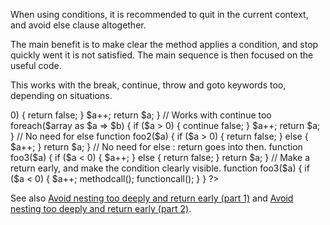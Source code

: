 When using conditions, it is recommended to quit in the current context, and avoid else clause altogether. 

The main benefit is to make clear the method applies a condition, and stop quickly went it is not satisfied. 
The main sequence is then focused on the useful code. 

This works with the break, continue, throw and goto keywords too, depending on situations.

<?php

// Bailing out early, low level of indentation
function foo1($a) {
    if ($a > 0) {
        return false;
    } 
    
    $a++;
    return $a;
}

// Works with continue too
foreach($array as $a => $b) {
    if ($a > 0) {
        continue false;
    } 
    
    $a++;
    return $a;
}

// No need for else
function foo2($a) {
    if ($a > 0) {
        return false;
    } else {
        $a++;
    }
    
    return $a;
}

// No need for else : return goes into then. 
function foo3($a) {
    if ($a < 0) {
        $a++;
    } else {
        return false;
    }
    
    return $a;
}

// Make a return early, and make the condition clearly visible.
function foo3($a) {
    if ($a < 0) {
        $a++;
        methodcall();
        functioncall();
    } 
}

?>

See also [Avoid nesting too deeply and return early (part 1)](https://github.com/jupeter/clean-code-php#avoid-nesting-too-deeply-and-return-early-part-1) and 
         [Avoid nesting too deeply and return early (part 2)](https://github.com/jupeter/clean-code-php#avoid-nesting-too-deeply-and-return-early-part-2).

